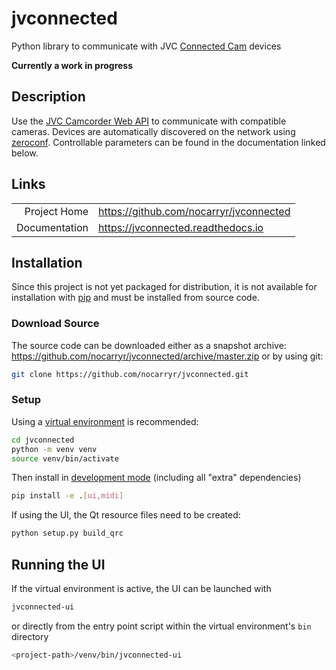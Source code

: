# jvconnected

Python library to communicate with JVC [Connected Cam] devices

**Currently a work in progress**

## Description

Use the [JVC Camcorder Web API](http://pro.jvc.com/pro/attributes/ip/manual/JvcCamcorderApiReferenceV114_public.pdf) to communicate with compatible
cameras. Devices are automatically discovered on the network using [zeroconf](https://en.wikipedia.org/wiki/Zero-configuration_networking).  Controllable parameters
can be found in the documentation linked below.

## Links

|               |                                              |
| -------------:|:-------------------------------------------- |
| Project Home  | https://github.com/nocarryr/jvconnected      |
| Documentation | https://jvconnected.readthedocs.io           |


## Installation

Since this project is not yet packaged for distribution, it is not available
for installation with [pip](https://pip.pypa.io/) and must be installed from
source code.

### Download Source

The source code can be downloaded either as a snapshot archive:
https://github.com/nocarryr/jvconnected/archive/master.zip
or by using git:

```bash
git clone https://github.com/nocarryr/jvconnected.git
```

### Setup

Using a [virtual environment](https://docs.python.org/3.8/library/venv.html) is
recommended:

```bash
cd jvconnected
python -m venv venv
source venv/bin/activate
```

Then install in [development mode](https://pip.pypa.io/en/stable/reference/pip_install/#editable-installs) (including all "extra" dependencies)

```bash
pip install -e .[ui,midi]
```

If using the UI, the Qt resource files need to be created:

```bash
python setup.py build_qrc
```

## Running the UI

If the virtual environment is active, the UI can be launched with

```bash
jvconnected-ui
```

or directly from the entry point script within the virtual environment's `bin` directory

```bash
<project-path>/venv/bin/jvconnected-ui
```


[Connected Cam]: http://pro.jvc.com/pro/attributes/ip/clips/connectedcam_workflow.jsp
